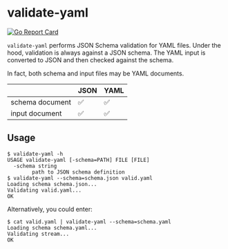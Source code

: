 # validate-yaml

[![Go Report Card](https://goreportcard.com/badge/github.com/gerald1248/validate-yaml)](https://goreportcard.com/report/github.com/gerald1248/validate-yaml)

`validate-yaml` performs JSON Schema validation for YAML files. Under the hood, validation is always against a JSON schema. The YAML input is converted to JSON and then checked against the schema.

In fact, both schema and input files may be YAML documents.

|               |JSON|YAML
|---------------|----|----
|schema document|✅  |✅
|input document |✅  |✅

## Usage
```
$ validate-yaml -h
USAGE validate-yaml [-schema=PATH] FILE [FILE]
  -schema string
    	path to JSON schema definition
$ validate-yaml --schema=schema.json valid.yaml
Loading schema schema.json...
Validating valid.yaml...
OK
```

Alternatively, you could enter:

```
$ cat valid.yaml | validate-yaml --schema=schema.yaml
Loading schema schema.yaml...
Validating stream...
OK
```

